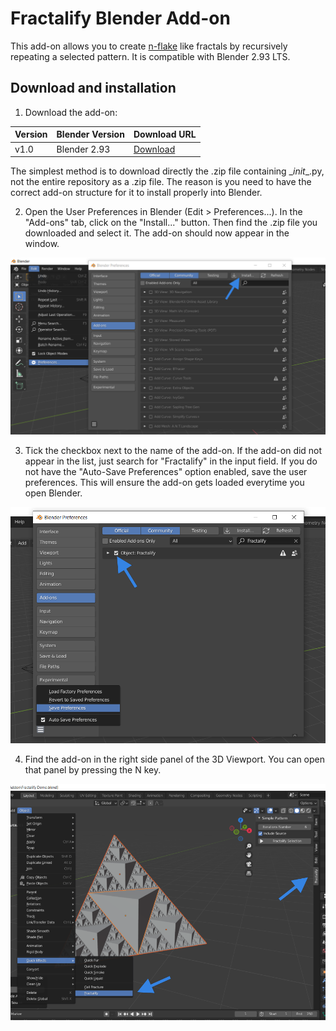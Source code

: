 # Fractalify Blender Add-on
This add-on allows you to create [n-flake](https://en.wikipedia.org/wiki/N-flake) like fractals by recursively repeating a selected pattern. It is compatible with Blender 2.93 LTS.

## Download and installation
1. Download the add-on:

|Version|Blender Version|Download URL|
|---|---|---|
|v1.0 |Blender 2.93|[Download](https://github.com/DaraJKong/Fractalify/releases/tag/v1.0)|

The simplest method is to download directly the .zip file containing \__init__.py, not the entire repository as a .zip file. The reason is you need to have the correct add-on structure for it to install properly into Blender.

2. Open the User Preferences in Blender (Edit > Preferences...). In the "Add-ons" tab, click on the "Install..." button. Then find the .zip file you downloaded and select it. The add-on should now appear in the window.
<img src="https://github.com/DaraJKong/Fractalify/blob/4bafc4a4c14ef315d55df9bbb3410e553ab99054/docs/BlenderUserPreferences.png" width="700" alt="User Preferences">

3. Tick the checkbox next to the name of the add-on. If the add-on did not appear in the list, just search for "Fractalify" in the input field. If you do not have the "Auto-Save Preferences" option enabled, save the user preferences. This will ensure the add-on gets loaded everytime you open Blender.
<img src="https://github.com/DaraJKong/Fractalify/blob/4bafc4a4c14ef315d55df9bbb3410e553ab99054/docs/BlenderEnableAddon.png" width="700" alt="Enable Addon">

4. Find the add-on in the right side panel of the 3D Viewport. You can open that panel by pressing the N key.
<img src="https://github.com/DaraJKong/Fractalify/blob/d6a403c14193a9e3ef851955d3e1ba220077f452/docs/HowToFindAddon.png" width="700" alt="Find Addon">
